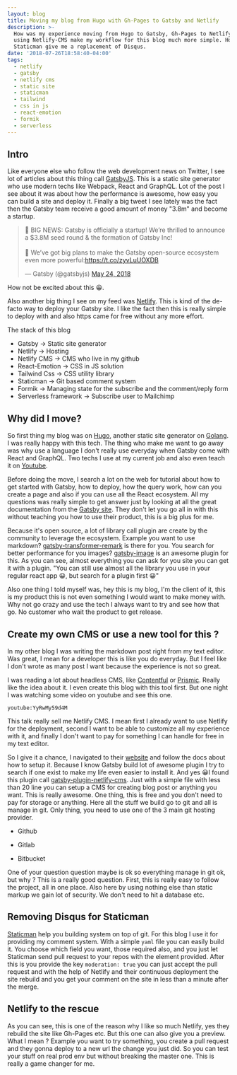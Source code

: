 ```yaml
---
layout: blog
title: Moving my blog from Hugo with Gh-Pages to Gatsby and Netlify
description: >-
  How was my experience moving from Hugo to Gatsby, Gh-Pages to Netlify. How
  using Netlify-CMS make my workflow for this blog much more simple. How
  Staticman give me a replacement of Disqus.
date: '2018-07-26T18:58:40-04:00'
tags:
  - netlify
  - gatsby
  - netlify cms
  - static site
  - staticman
  - tailwind
  - css in js
  - react-emotion
  - formik
  - serverless
---
```

## Intro

Like everyone else who follow the web development news on Twitter, I see lot of articles about this thing call [GatsbyJS](https://www.gatsbyjs.org/). This is a static site generator who use modern techs like Webpack, React and GraphQL. Lot of the post I see about it was about how the performance is awesome, how easy you can build a site and deploy it. Finally a big tweet I see lately was the fact then the Gatsby team receive a good amount of money "3.8m" and become a startup.

<blockquote class="twitter-tweet" data-lang="en"><p lang="en" dir="ltr">📣 BIG NEWS: Gatsby is officially a startup! We’re thrilled to announce a $3.8M seed round &amp; the formation of Gatsby Inc!<br><br>💪 We’ve got big plans to make the Gatsby open-source ecosystem even more powerful:<a href="https://t.co/zyvLuUOXDB">https://t.co/zyvLuUOXDB</a></p>&mdash; Gatsby (@gatsbyjs) <a href="https://twitter.com/gatsbyjs/status/999684072501792768?ref_src=twsrc%5Etfw">May 24, 2018</a></blockquote>

How not be excited about this 😀. 

Also another big thing I see on my feed was [Netlify](https://www.netlify.com/). This is kind of the de-facto way to deploy your Gatsby site. I like the fact then this is really simple to deploy with and also https came for free without any more effort.

The stack of this blog

- Gatsby -> Static site generator
- Netlify -> Hosting
- Netlify CMS -> CMS who live in my github
- React-Emotion -> CSS in JS solution
- Tailwind Css -> CSS utility library
- Staticman -> Git based comment system
- Formik -> Managing state for the subscribe and the comment/reply form
- Serverless framework -> Subscribe user to Mailchimp

## Why did I move?

So first thing my blog was on [Hugo](https://gohugo.io/), another static site generator on [Golang](https://golang.org/). I was really happy with this tech. The thing who make me want to go away was why use a language I don't really use everyday when Gatsby come with React and GraphQL. Two techs I use at my current job and also even teach it on [Youtube](https://www.youtube.com/channel/UC7R7bcH9-KEBDiGNP1mZnmw).

Before doing the move, I search a lot on the web for tutorial about how to get started with Gatsby, how to deploy, how the query work, how can you create a page and also if you can use all the React ecosystem. All my questions was really simple to get answer just by looking at all the great documentation from the [Gatsby site](https://www.gatsbyjs.org/docs/). They don't let you go all in with this without teaching you how to use their product, this is a big plus for me.

Because it's open source, a lot of library call plugin are create by the community to leverage the ecosystem. Example you want to use markdown? [gatsby-transformer-remark](https://www.gatsbyjs.org/packages/gatsby-transformer-remark) is there for you. You search for better performance for you images? [gatsby-image](https://www.gatsbyjs.org/packages/gatsby-image) is an awesome plugin for this. As you can see, almost everything you can ask for you site you can get it with a plugin. "You can still use almost all the library you use in your regular react app 😀, but search for a plugin first 😀"

Also one thing I told myself was, hey this is my blog, I'm the client of it, this is my product this is not even something I would want to make money with. Why not go crazy and use the tech I always want to try and see how that go. No customer who wait the product to get release.

## Create my own CMS or use a new tool for this ?

In my other blog I was writing the markdown post right from my text editor. Was great, I mean for a developer this is like you do everyday. But I feel like I don't wrote as many post I want because the experience is not so great.

I was reading a lot about headless CMS, like [Contentful](https://contentful.com/) or [Prismic](https://prismic.io/). Really like the idea about it. I even create this blog with this tool first. But one night I was watching some video on youtube and see this one.

`youtube:YyRwMy59d4M`

This talk really sell me Netlify CMS. I mean first I already want to use Netlify for the deployment, second I want to be able to customize all my experience with it, and finally I don't want to pay for something I can handle for free in my text editor.

So I give it a chance, I navigated to their [website](https://www.netlifycms.org/) and follow the docs about how to setup it. Because I know Gatsby build lot of awesome plugin I try to search if one exist to make my life even easier to install it. And yes 😀I found this plugin call [gatsby-plugin-netlify-cms](https://www.gatsbyjs.org/packages/gatsby-plugin-netlify-cms). Just with a simple file with less than 20 line you can setup a CMS for creating blog post or anything you want. This is really awesome. One thing, this is free and you don't need to pay for storage or anything. Here all the stuff we build go to git and all is manage in git. Only thing, you need to use one of the 3 main git hosting provider.


- Github

- Gitlab

- Bitbucket

One of your question question maybe is ok so everything manage in git ok, but why ? This is a really good question. First, this is really easy to follow the project, all in one place. Also here by using nothing else than static markup we gain lot of security. We don't need to hit a database etc.

## Removing Disqus for Staticman

[Staticman](https://staticman.net/) help you building system on top of git. For this blog I use it for providing my comment system. With a simple `yaml` file you can easily build it. You choose which field you want, those required also, and you just let Staticman send pull request to your repos with the element provided. After this is you provide the key `moderation: true` you can just accept the pull request and with the help of Netlify and their continuous deployment the site rebuild and you get your comment on the site in less than a minute after the merge.

## Netlify to the rescue

As you can see, this is one of the reason why I like so much Netlify, yes they rebuild the site like Gh-Pages etc. But this one can also give you a preview. What I mean ? Example you want to try something, you create a pull request and they gonna deploy to a new url the change you just did. So you can test your stuff on real prod env but without breaking the master one. This is really a game changer for me. 

